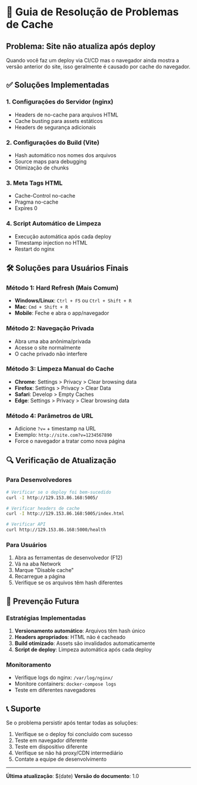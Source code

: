 # 🔄 Guia de Resolução de Problemas de Cache

## Problema: Site não atualiza após deploy

Quando você faz um deploy via CI/CD mas o navegador ainda mostra a versão anterior do site, isso geralmente é causado por cache do navegador.

## ✅ Soluções Implementadas

### 1. Configurações do Servidor (nginx)
- Headers de no-cache para arquivos HTML
- Cache busting para assets estáticos
- Headers de segurança adicionais

### 2. Configurações do Build (Vite)
- Hash automático nos nomes dos arquivos
- Source maps para debugging
- Otimização de chunks

### 3. Meta Tags HTML
- Cache-Control no-cache
- Pragma no-cache
- Expires 0

### 4. Script Automático de Limpeza
- Execução automática após cada deploy
- Timestamp injection no HTML
- Restart do nginx

## 🛠️ Soluções para Usuários Finais

### Método 1: Hard Refresh (Mais Comum)
- **Windows/Linux**: `Ctrl + F5` ou `Ctrl + Shift + R`
- **Mac**: `Cmd + Shift + R`
- **Mobile**: Feche e abra o app/navegador

### Método 2: Navegação Privada
- Abra uma aba anônima/privada
- Acesse o site normalmente
- O cache privado não interfere

### Método 3: Limpeza Manual do Cache
- **Chrome**: Settings > Privacy > Clear browsing data
- **Firefox**: Settings > Privacy > Clear Data
- **Safari**: Develop > Empty Caches
- **Edge**: Settings > Privacy > Clear browsing data

### Método 4: Parâmetros de URL
- Adicione `?v=` + timestamp na URL
- Exemplo: `http://site.com?v=1234567890`
- Force o navegador a tratar como nova página

## 🔍 Verificação de Atualização

### Para Desenvolvedores
```bash
# Verificar se o deploy foi bem-sucedido
curl -I http://129.153.86.168:5005/

# Verificar headers de cache
curl -I http://129.153.86.168:5005/index.html

# Verificar API
curl http://129.153.86.168:5000/health
```

### Para Usuários
1. Abra as ferramentas de desenvolvedor (F12)
2. Vá na aba Network
3. Marque "Disable cache"
4. Recarregue a página
5. Verifique se os arquivos têm hash diferentes

## 🚀 Prevenção Futura

### Estratégias Implementadas
1. **Versionamento automático**: Arquivos têm hash único
2. **Headers apropriados**: HTML não é cacheado
3. **Build otimizado**: Assets são invalidados automaticamente
4. **Script de deploy**: Limpeza automática após cada deploy

### Monitoramento
- Verifique logs do nginx: `/var/log/nginx/`
- Monitore containers: `docker-compose logs`
- Teste em diferentes navegadores

## 📞 Suporte

Se o problema persistir após tentar todas as soluções:
1. Verifique se o deploy foi concluído com sucesso
2. Teste em navegador diferente
3. Teste em dispositivo diferente
4. Verifique se não há proxy/CDN intermediário
5. Contate a equipe de desenvolvimento

---

**Última atualização**: $(date)
**Versão do documento**: 1.0